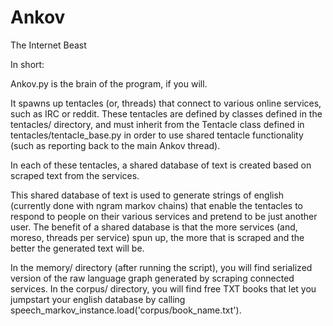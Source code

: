 Ankov
=====

The Internet Beast

In short:

Ankov.py is the brain of the program, if you will.

It spawns up tentacles (or, threads) that connect to various online services, such as IRC or reddit. These 
tentacles are defined by classes defined in the tentacles/ directory, and must inherit from the Tentacle
class defined in tentacles/tentacle_base.py in order to use shared tentacle functionality (such as reporting
back to the main Ankov thread).

In each of these tentacles, a shared database of text is created based on scraped text from the services. 

This shared database of text is used to generate strings of english (currently done with ngram markov chains)
that enable the tentacles to respond to people on their various services and pretend to be just another user.
The benefit of a shared database is that the more services (and, moreso, threads per service) spun up, the more
that is scraped and the better the generated text will be.

In the memory/ directory (after running the script), you will find serialized version of the raw language graph
generated by scraping connected services. In the corpus/ directory, you will find free TXT books that let you
jumpstart your english database by calling speech_markov_instance.load('corpus/book_name.txt').
